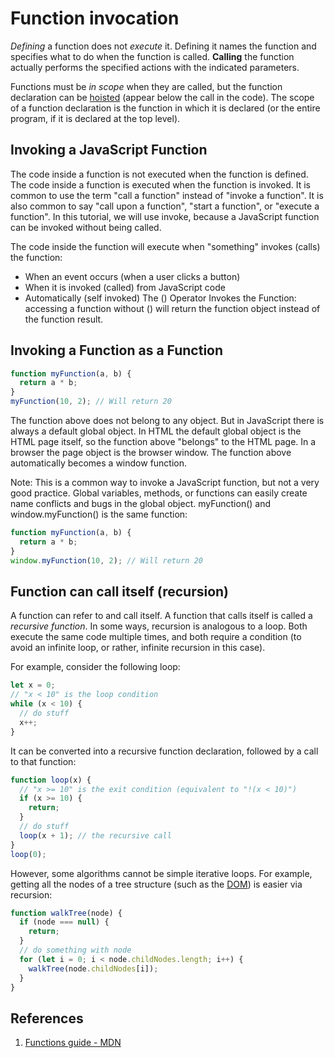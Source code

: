 # Function invocation

*Defining* a function does not *execute* it. Defining it names the function and specifies what to do when the function is called. **Calling** the function actually performs the specified actions with the indicated parameters.

Functions must be *in scope* when they are called, but the function declaration can be [hoisted](https://developer.mozilla.org/en-US/docs/Web/JavaScript/Guide/Functions#function_hoisting) (appear below the call in the code). The scope of a function declaration is the function in which it is declared (or the entire program, if it is declared at the top level).

## Invoking a JavaScript Function

The code inside a function is not executed when the function is defined. The code inside a function is executed when the function is invoked. It is common to use the term "call a function" instead of "invoke a function". It is also common to say "call upon a function", "start a function", or "execute a function". In this tutorial, we will use invoke, because a JavaScript function can be invoked without being called.

The code inside the function will execute when "something" invokes (calls) the function:

- When an event occurs (when a user clicks a button)
- When it is invoked (called) from JavaScript code
- Automatically (self invoked)
  The () Operator Invokes the Function: accessing a function without () will return the function object instead of the function result.

## Invoking a Function as a Function

```js
function myFunction(a, b) {
  return a * b;
}
myFunction(10, 2); // Will return 20
```

The function above does not belong to any object. But in JavaScript there is always a default global object. In HTML the default global object is the HTML page itself, so the function above "belongs" to the HTML page. In a browser the page object is the browser window. The function above automatically becomes a window function.

Note: This is a common way to invoke a JavaScript function, but not a very good practice. Global variables, methods, or functions can easily create name conflicts and bugs in the global object. myFunction() and window.myFunction() is the same function:

```js
function myFunction(a, b) {
  return a * b;
}
window.myFunction(10, 2); // Will return 20
```

## Function can call itself (recursion)

A function can refer to and call itself. A function that calls itself is called a *recursive function*. In some ways, recursion is analogous to a loop. Both execute the same code multiple times, and both require a condition (to avoid an infinite loop, or rather, infinite recursion in this case).

For example, consider the following loop:

```js
let x = 0;
// "x < 10" is the loop condition
while (x < 10) {
  // do stuff
  x++;
}
```

It can be converted into a recursive function declaration, followed by a call to that function:

```js
function loop(x) {
  // "x >= 10" is the exit condition (equivalent to "!(x < 10)")
  if (x >= 10) {
    return;
  }
  // do stuff
  loop(x + 1); // the recursive call
}
loop(0);
```

However, some algorithms cannot be simple iterative loops. For example, getting all the nodes of a tree structure (such as the [DOM](https://developer.mozilla.org/en-US/docs/Web/API/Document_Object_Model)) is easier via recursion:

```js
function walkTree(node) {
  if (node === null) {
    return;
  }
  // do something with node
  for (let i = 0; i < node.childNodes.length; i++) {
    walkTree(node.childNodes[i]);
  }
}
```



## References

1. [Functions guide - MDN](https://developer.mozilla.org/en-US/docs/Web/JavaScript/Guide/Functions)
